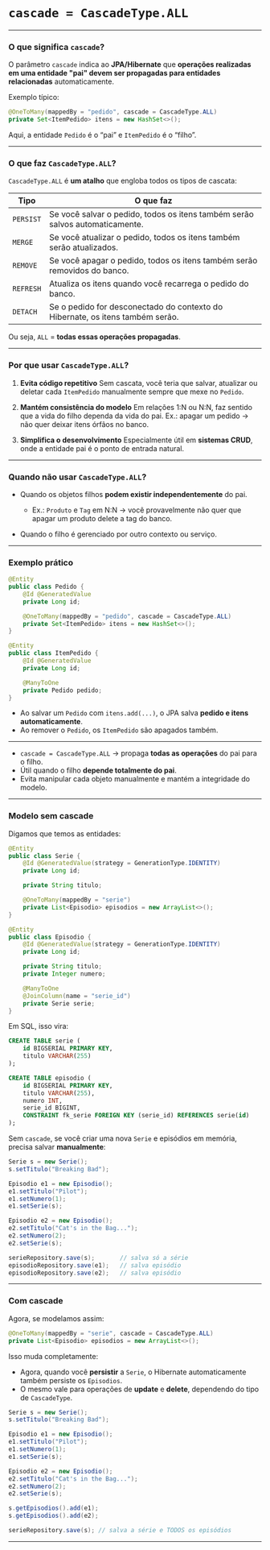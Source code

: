 # `cascade = CascadeType.ALL`

---

### O que significa `cascade`?

O parâmetro `cascade` indica ao **JPA/Hibernate** que **operações realizadas em uma entidade "pai" devem ser propagadas para entidades relacionadas** automaticamente.

Exemplo típico:

```java
@OneToMany(mappedBy = "pedido", cascade = CascadeType.ALL)
private Set<ItemPedido> itens = new HashSet<>();
```

Aqui, a entidade `Pedido` é o “pai” e `ItemPedido` é o “filho”.

---

### O que faz `CascadeType.ALL`?

`CascadeType.ALL` é **um atalho** que engloba todos os tipos de cascata:

| Tipo      | O que faz                                                                     |
| --------- | ----------------------------------------------------------------------------- |
| `PERSIST` | Se você salvar o pedido, todos os itens também serão salvos automaticamente.  |
| `MERGE`   | Se você atualizar o pedido, todos os itens também serão atualizados.          |
| `REMOVE`  | Se você apagar o pedido, todos os itens também serão removidos do banco.      |
| `REFRESH` | Atualiza os itens quando você recarrega o pedido do banco.                    |
| `DETACH`  | Se o pedido for desconectado do contexto do Hibernate, os itens também serão. |

Ou seja, `ALL` = **todas essas operações propagadas**.

---

### Por que usar `CascadeType.ALL`?

1. **Evita código repetitivo**
   Sem cascata, você teria que salvar, atualizar ou deletar cada `ItemPedido` manualmente sempre que mexe no `Pedido`.

2. **Mantém consistência do modelo**
   Em relações 1\:N ou N\:N, faz sentido que a vida do filho dependa da vida do pai.
   Ex.: apagar um pedido → não quer deixar itens órfãos no banco.

3. **Simplifica o desenvolvimento**
   Especialmente útil em **sistemas CRUD**, onde a entidade pai é o ponto de entrada natural.

---

### Quando **não usar** `CascadeType.ALL`?

* Quando os objetos filhos **podem existir independentemente** do pai.

  * Ex.: `Produto` e `Tag` em N\:N → você provavelmente não quer que apagar um produto delete a tag do banco.
* Quando o filho é gerenciado por outro contexto ou serviço.

---

### Exemplo prático

```java
@Entity
public class Pedido {
    @Id @GeneratedValue
    private Long id;

    @OneToMany(mappedBy = "pedido", cascade = CascadeType.ALL)
    private Set<ItemPedido> itens = new HashSet<>();
}

@Entity
public class ItemPedido {
    @Id @GeneratedValue
    private Long id;

    @ManyToOne
    private Pedido pedido;
}
```

* Ao salvar um `Pedido` com `itens.add(...)`, o JPA salva **pedido e itens automaticamente**.
* Ao remover o `Pedido`, os `ItemPedido` são apagados também.

---

* `cascade = CascadeType.ALL` → propaga **todas as operações** do pai para o filho.
* Útil quando o filho **depende totalmente do pai**.
* Evita manipular cada objeto manualmente e mantém a integridade do modelo.

---

### Modelo sem cascade

Digamos que temos as entidades:

```java
@Entity
public class Serie {
    @Id @GeneratedValue(strategy = GenerationType.IDENTITY)
    private Long id;

    private String titulo;

    @OneToMany(mappedBy = "serie")
    private List<Episodio> episodios = new ArrayList<>();
}
```

```java
@Entity
public class Episodio {
    @Id @GeneratedValue(strategy = GenerationType.IDENTITY)
    private Long id;

    private String titulo;
    private Integer numero;

    @ManyToOne
    @JoinColumn(name = "serie_id")
    private Serie serie;
}
```

Em SQL, isso vira:

```sql
CREATE TABLE serie (
    id BIGSERIAL PRIMARY KEY,
    titulo VARCHAR(255)
);

CREATE TABLE episodio (
    id BIGSERIAL PRIMARY KEY,
    titulo VARCHAR(255),
    numero INT,
    serie_id BIGINT,
    CONSTRAINT fk_serie FOREIGN KEY (serie_id) REFERENCES serie(id)
);
```

Sem `cascade`, se você criar uma nova `Serie` e episódios em memória, precisa salvar **manualmente**:

```java
Serie s = new Serie();
s.setTitulo("Breaking Bad");

Episodio e1 = new Episodio();
e1.setTitulo("Pilot");
e1.setNumero(1);
e1.setSerie(s);

Episodio e2 = new Episodio();
e2.setTitulo("Cat's in the Bag...");
e2.setNumero(2);
e2.setSerie(s);

serieRepository.save(s);       // salva só a série
episodioRepository.save(e1);   // salva episódio
episodioRepository.save(e2);   // salva episódio
```

---

### Com cascade

Agora, se modelamos assim:

```java
@OneToMany(mappedBy = "serie", cascade = CascadeType.ALL)
private List<Episodio> episodios = new ArrayList<>();
```

Isso muda completamente:

* Agora, quando você **persistir** a `Serie`, o Hibernate automaticamente também persiste os `Episodios`.
* O mesmo vale para operações de **update** e **delete**, dependendo do tipo de `CascadeType`.

```java
Serie s = new Serie();
s.setTitulo("Breaking Bad");

Episodio e1 = new Episodio();
e1.setTitulo("Pilot");
e1.setNumero(1);
e1.setSerie(s);

Episodio e2 = new Episodio();
e2.setTitulo("Cat's in the Bag...");
e2.setNumero(2);
e2.setSerie(s);

s.getEpisodios().add(e1);
s.getEpisodios().add(e2);

serieRepository.save(s); // salva a série e TODOS os episódios
```

---



